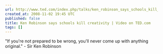```yaml
---
url: http://www.ted.com/index.php/talks/ken_robinson_says_schools_kill_creativity.html
created_at: 2008-11-02 19:45 UTC
published: false
title: Ken Robinson says schools kill creativity | Video on TED.com
tags: []
---
```


"If you're not prepared to be wrong, you'll never come up with anything original." - Sir Ken Robinson
